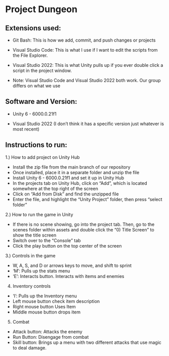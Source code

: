 # Project Dungeon
## Extensions used:
- Git Bash: This is how we add, commit, and push changes or projects
     
- Visual Studio Code: This is what I use if I want to edit the scripts from the File Explorer.
    
- Visual Studio 2022: This is what Unity pulls up if you ever double click a script in the project window.
    
- Note: Visual Studio Code and Visual Studio 2022 both work. Our group differs on what we use

## Software and Version: 
- Unity 6 - 6000.0.21f1

- Visual Studio 2022 (I don’t think it has a specific version just whatever is most recent)

## Instructions to run:
1.) How to add project on Unity Hub
- Install the zip file from the main branch of our repository
- Once installed, place it in a separate folder and unzip the file
- Install Unity 6 - 6000.0.21f1 and set it up in Unity Hub
- In the projects tab on Unity Hub, click on “Add”, which is located somewhere at the top right of the screen
- Click on “Add from Disk” and find the unzipped file
- Enter the file, and highlight the “Unity Project” folder, then press “select folder”

2.) How to run the game in Unity
- If there is no scene showing, go into the project tab. Then, go to the scenes folder within assets and double click the “0) Title Screen” to show the title screen
- Switch over to the “Console” tab
- Click the play button on the top center of the screen

3.) Controls in the game
- W, A, S, and D or arrows keys to move, and shift to sprint
- ‘M’: Pulls up the stats menu
- ‘E’: Interacts button. Interacts with items and enemies

4) Inventory controls
- ‘I’: Pulls up the Inventory menu
- Left mouse button check item description
- Right mouse button Uses Item
- Middle mouse button drops item

5) Combat
- Attack button: Attacks the enemy
- Run Button: Disengage from combat
- Skill button: Brings up a menu with two different attacks that use magic to deal damage. 
